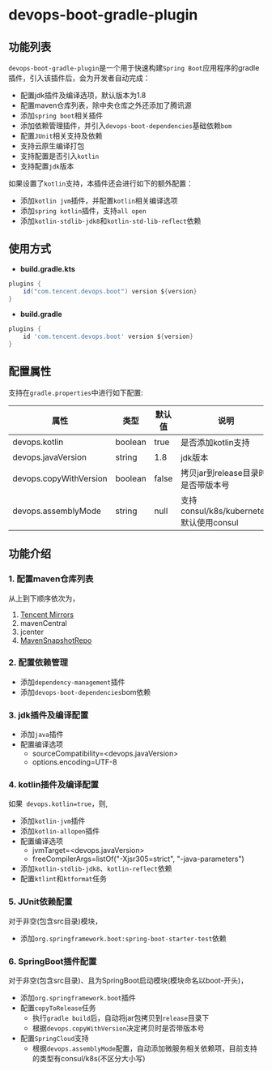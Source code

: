 # devops-boot-gradle-plugin

## 功能列表

`devops-boot-gradle-plugin`是一个用于快速构建`Spring Boot`应用程序的gradle插件，引入该插件后，会为开发者自动完成：

- 配置jdk插件及编译选项，默认版本为1.8
- 配置maven仓库列表，除中央仓库之外还添加了腾讯源
- 添加`spring boot`相关插件
- 添加依赖管理插件，并引入`devops-boot-dependencies`基础依赖`bom`
- 配置`JUnit`相关支持及依赖
- 支持云原生编译打包
- 支持配置是否引入`kotlin`
- 支持配置`jdk`版本

如果设置了`kotlin`支持，本插件还会进行如下的额外配置：

- 添加`kotlin jvm`插件，并配置`kotlin`相关编译选项
- 添加`spring kotlin`插件，支持`all open`
- 添加`kotlin-stdlib-jdk8`和`kotlin-std-lib-reflect`依赖


## 使用方式

- **build.gradle.kts**

```groovy
plugins {
    id("com.tencent.devops.boot") version ${version}
}
```

- **build.gradle**

```groovy
plugins {
    id 'com.tencent.devops.boot' version ${version}
}
```

## 配置属性

支持在`gradle.properties`中进行如下配置:

| 属性               | 类型    | 默认值 | 说明               |
| ------------------ | ------- | ------ | ------------------ |
| devops.kotlin      | boolean | true   | 是否添加kotlin支持 |
| devops.javaVersion | string  | 1.8    | jdk版本            |
| devops.copyWithVersion | boolean  | false    | 拷贝jar到release目录时是否带版本号           |
| devops.assemblyMode     | string  | null   | 支持consul/k8s/kubernetes,默认使用consul  |

## 功能介绍

### 1. 配置maven仓库列表
从上到下顺序依次为，
1. [Tencent Mirrors](https://mirrors.tencent.com/nexus/repository/maven-public/)
2. mavenCentral
3. jcenter
4. [MavenSnapshotRepo](https://oss.sonatype.org/content/repositories/snapshots/)

### 2. 配置依赖管理
- 添加`dependency-management`插件
- 添加`devops-boot-dependencies`bom依赖

### 3. jdk插件及编译配置
- 添加`java`插件
- 配置编译选项
    - sourceCompatibility=<devops.javaVersion>
    - options.encoding=UTF-8

### 4. kotlin插件及编译配置
如果` devops.kotlin=true`，则,
- 添加`kotlin-jvm`插件
- 添加`kotlin-allopen`插件
- 配置编译选项
    - jvmTarget=<devops.javaVersion>
    - freeCompilerArgs=listOf("-Xjsr305=strict", "-java-parameters")
- 添加`kotlin-stdlib-jdk8`、`kotlin-reflect`依赖
- 配置`ktlint`和`ktformat`任务

### 5. JUnit依赖配置
对于非空(包含src目录)模块，
- 添加`org.springframework.boot:spring-boot-starter-test`依赖

### 6. SpringBoot插件配置
对于非空(包含src目录)、且为SpringBoot启动模块(模块命名以boot-开头)，
- 添加`org.springframework.boot`插件
- 配置`copyToRelease`任务
  - 执行`gradle build`后，自动将jar包拷贝到`release`目录下
  - 根据`devops.copyWithVersion`决定拷贝时是否带版本号
- 配置`SpringCloud`支持
  - 根据`devops.assemblyMode`配置，自动添加微服务相关依赖项，目前支持的类型有consul/k8s(不区分大小写)

